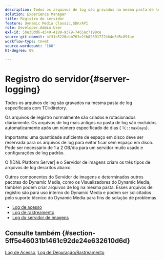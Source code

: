 ```yaml
---
description: Todos os arquivos de log são gravados na mesma pasta de log especificada com o diretório TC.
solution: Experience Manager
title: Registro do servidor
feature: Dynamic Media Classic,SDK/API
role: Developer,Admin,User
exl-id: 5be30dd6-e540-4189-9379-7465ac7198ce
source-git-commit: bf31e5226cbb763e2fb82391772b64e5d5c89fae
workflow-type: tm+mt
source-wordcount: '168'
ht-degree: 0%

---
```


# Registro do servidor{#server-logging}

Todos os arquivos de log são gravados na mesma pasta de log especificada com TC::diretory.

Os arquivos de registro normalmente são criados e rotacionados diariamente. Os arquivos de log mais antigos na pasta de log são excluídos automaticamente após um número especificado de dias ( `TC::maxDays`).

Importante: uma quantidade suficiente de espaço em disco deve ser reservada para os arquivos de log para evitar ficar sem espaço em disco. Pode ser necessário de 1 a 2 GB/dia para um servidor muito usado e configurações de log padrão.

O [!DNL Platform Server] e o Servidor de imagens criam os três tipos de arquivos de log descritos abaixo.

Outros componentes do Servidor de imagens e determinados outros pacotes do Dynamic Media, como os Visualizadores do Dynamic Media, também podem criar arquivos de log na mesma pasta. Esses arquivos de registro são para uso interno do Dynamic Media e podem ser solicitados pelo suporte técnico do Dynamic Media para fins de solução de problemas.

* [Log de acesso](c-access-log.md)
* [Log de rastreamento](c-trace-log.md)
* [Log do servidor de imagens](c-image-server-log.md)

## Consulte também {#section-5ff5e46031b1461c92de24e632610d6d}

[Log de Acesso](../../../../is-api/image-serving-api-ref/c-configuration-and-administration/c-server-settings/r-access-logging.md#reference-5d175921c12a48a6be7f722517615d0f), [Log de Depuração/Rastreamento](../../../../is-api/image-serving-api-ref/c-configuration-and-administration/c-server-settings/r-debug-trace-logging.md#reference-4b372f81001849f5b495457da7af8e82)
